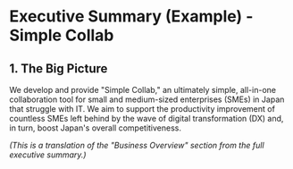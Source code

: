 # Executive Summary (Example) - Simple Collab

## 1. The Big Picture
We develop and provide "Simple Collab," an ultimately simple, all-in-one collaboration tool for small and medium-sized enterprises (SMEs) in Japan that struggle with IT. We aim to support the productivity improvement of countless SMEs left behind by the wave of digital transformation (DX) and, in turn, boost Japan's overall competitiveness.

*(This is a translation of the "Business Overview" section from the full executive summary.)*
